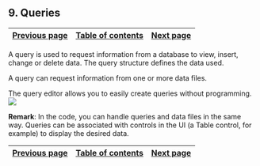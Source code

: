 
## 9. Queries
			

| [Previous page](../Concepts_WB/1410087431.md) | [Table of contents](../Concepts_WB/1410087102.md) | [Next page](../Concepts_WB/1410087436.md) |
| --- | --- | --- |



<a name="NOTE1"></a>
<a name="NOTE1_1"></a>
A query is used to request information from a database to view, insert, change or delete data. The query structure defines the data used.

A query can request information from one or more data files.

The query editor allows you to easily create queries without programming.
<br>![](https://doc.pcsoft.fr/en-US/images/image.awp?langid=3&name=les_requetes.gif)


**Remark**: In the code, you can handle queries and data files in the same way. Queries can be associated with controls in the UI (a Table control, for example) to display the desired data.

| [Previous page](../Concepts_WB/1410087431.md) | [Table of contents](../Concepts_WB/1410087102.md) | [Next page](../Concepts_WB/1410087436.md) |
| --- | --- | --- |




